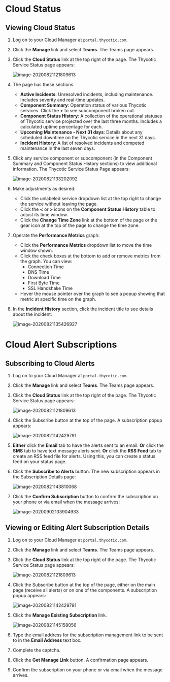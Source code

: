 

[title]: # (Cloud Status)
[tags]: # (status,Cloud Manager)
[priority]: # (1000)

# Cloud Status

## Viewing Cloud Status

1. Log on to your Cloud Manager at `portal.thycotic.com`.

1. Click the **Manage** link and select **Teams**. The Teams page appears.

1. Click the **Cloud Status** link at the top right of the page. The Thycotic Service Status page appears:

   ![image-20200821121809613](images/image-20200821121809613.png)

1. The page has these sections:

   - **Active Incidents**: Unresolved incidents, including maintenance. Includes severity and real-time updates.
   - **Component Summary**: Operation status of various Thycotic services. Click the **+** to see subcomponent broken out.
   - **Component Status History**: A collection of the operational statuses of Thycotic service projected over the last three months. Includes a calculated uptime percentage for each.
   - **Upcoming Maintenance - Next 31 days**: Details about any scheduled downtime on the Thycotic service in the next 31 days.
   - **Incident History**: A list of resolved incidents and competed maintenance in the last seven days.

1. Click any service component or subcomponent (in the Component Summary and Component Status History sections) to view additional information. The Thycotic Service Status Page appears:

   ![image-20200821133202092](images/image-20200821133202092.png)

1. Make adjustments as desired:

   - Click the unlabeled service dropdown list at the top right to change the service without leaving the page.
   - Click the **\<**  or **\>** icons on the **Component Status History** table to adjust its time window.
   - Click the **Change Time Zone** link at the bottom of the page or the gear icon at the top of the page to change the time zone.

1. Operate the **Performance Metrics** graph:

   - Click the **Performance Metrics** dropdown list to move the time window shown.
   - Click the check boxes at the bottom to add or remove metrics from the graph. You can view:
     - Connection Time
     - DNS Time 
     - Download Time
     - First Byte Time
     - SSL Handshake Time
   - Hover the mouse pointer over the graph to see a popup showing that metric at specific time on the graph.

1. In the **Incident History** section, click the incident title to see details about the incident:

   ![image-20200821135426927](images/image-20200821135426927.png)

# Cloud Alert Subscriptions

## Subscribing to Cloud Alerts

1. Log on to your Cloud Manager at `portal.thycotic.com`.

1. Click the **Manage** link and select **Teams**. The Teams page appears.

1. Click the **Cloud Status** link at the top right of the page. The Thycotic Service Status page appears:

   ![image-20200821121809613](images/image-20200821121809613.png)

1. Click the Subscribe button at the top of the page. A subscription popup appears:

   ![image-20200821142429791](images/image-20200821142429791.png)

1. **Either** click the **Email** tab to have the alerts sent to an email.
   **Or** click the **SMS** tab to have text message alerts sent.
   **Or** click the **RSS Feed** tab to create an RSS feed file for alerts. Using this, you can create a status feed on your status page.

1. Click the **Subscribe to Alerts** button. The new subscription appears in the Subscription Details page:

   ![image-20200821143810068](images/image-20200821143810068.png)

1. Click the **Confirm Subscription** button to confirm the subscription on your phone or via email when the message arrives:

   ![image-20200902133904933](images/image-20200902133904933.png)

## Viewing or Editing Alert Subscription Details

1. Log on to your Cloud Manager at `portal.thycotic.com`.

1. Click the **Manage** link and select **Teams**. The Teams page appears.

1. Click the **Cloud Status** link at the top right of the page. The Thycotic Service Status page appears:

   ![image-20200821121809613](images/image-20200821121809613.png)

1. Click the Subscribe button at the top of the page, either on the main page (receive all alerts) or on one of the components. A subscription popup appears:

   ![image-20200821142429791](images/image-20200821142429791.png)

1. Click the **Manage Existing Subscription** link.

   ![image-20200821145158056](images/image-20200821145158056.png)

1. Type the email address for the subscription management link to be sent to in the **Email Address** text box.

1. Complete the captcha.

1. Click the **Get Manage Link** button. A confirmation page appears.

1. Confirm the subscription on your phone or via email when the message arrives. 